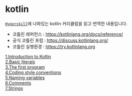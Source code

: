 # kotlin
[`Hyperskill`](https://hyperskill.org/knowledge-map/209?v=old)에 나와있는 kotlin 커리큘럼을 읽고 번역한 내용입니다.
- 코틀린 레퍼런스 : https://kotlinlang.org/docs/reference/
- 공식 코틀린 포럼 : https://discuss.kotlinlang.org/
- 코틀린 실행환경 : https://try.kotlinlang.org

[1.Introduction to Kotlin](https://github.com/himj131/kotlin/blob/master/1.Introduction%20to%20Kotlin.md)   
[2.Basic literals](https://github.com/himj131/kotlin/blob/master/2.Basic%20literals.md)  
[3.The first program](https://github.com/himj131/kotlin/blob/master/3.The%20first%20program.md)  
[4.Coding style conventions](https://github.com/himj131/kotlin/blob/master/4.Coding%20style%20conventions.md)   
[5.Naming variables](https://github.com/himj131/kotlin/blob/master/5.Naming%20variables.md)  
[6.Comments](https://github.com/himj131/kotlin/blob/master/6.Comments.md)  
[7.Strings](https://github.com/himj131/kotlin/blob/master/7.Strings.md)
